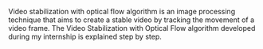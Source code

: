 Video stabilization with optical flow algorithm is an image processing technique that aims to create a stable video by tracking the movement of a video frame. The Video Stabilization with Optical Flow algorithm developed during my internship is explained step by step.
